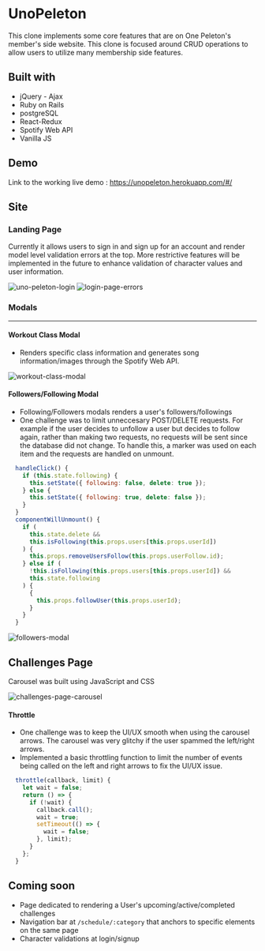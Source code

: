 # UnoPeleton

This clone implements some core features that are on One Peleton's member's side website. This clone is focused around CRUD operations to allow users to utilize many membership side features.

## Built with

* jQuery - Ajax
* Ruby on Rails
* postgreSQL
* React-Redux
* Spotify Web API 
* Vanilla JS

## Demo 

Link to the working live demo : https://unopeleton.herokuapp.com/#/

## Site

### Landing Page
Currently it allows users to sign in and sign up for an account and render model level validation errors at the top. More restrictive features will be implemented in the future to enhance validation of character values and user information. 

![uno-peleton-login](https://github.com/eric2523/onepeleton_clone/blob/main/app/assets/images/unopeleton-login-page.png?raw=true)
![login-page-errors](https://github.com/eric2523/onepeleton_clone/blob/main/app/assets/images/login-page-errors.png?raw=true)

### Modals
------
#### Workout Class Modal
* Renders specific class information and generates song information/images through the Spotify Web API.

![workout-class-modal](https://github.com/eric2523/onepeleton_clone/blob/main/app/assets/images/class-modal.png?raw=true)
#### Followers/Following Modal
* Following/Followers modals renders a user's followers/followings 
* One challenge was to limit unneccesary POST/DELETE requests. For example if the user decides to unfollow a user but decides to follow again, rather than making two requests, no requests will be sent since the database did not change. To handle this, a marker was used on each item and the requests are handled on unmount. 
```javascript
  handleClick() {
    if (this.state.following) {
      this.setState({ following: false, delete: true });
    } else {
      this.setState({ following: true, delete: false });
    }
  }
  componentWillUnmount() {
    if (
      this.state.delete &&
      this.isFollowing(this.props.users[this.props.userId])
    ) {
      this.props.removeUsersFollow(this.props.userFollow.id);
    } else if (
      !this.isFollowing(this.props.users[this.props.userId]) &&
      this.state.following
    ) {
      {
        this.props.followUser(this.props.userId);
      }
    }
  }
```

![followers-modal](https://github.com/eric2523/onepeleton_clone/blob/main/app/assets/images/followers-modal.png?raw=true)

## Challenges Page
Carousel was built using JavaScript and CSS

![challenges-page-carousel](https://github.com/eric2523/onepeleton_clone/blob/main/app/assets/images/carousel-demo.png?raw=true)

#### Throttle
* One challenge was to keep the UI/UX smooth when using the carousel arrows. The carousel was very glitchy if the user spammed the left/right arrows. 
* Implemented a basic throttling function to limit the number of events being called on the left and right arrows to fix the UI/UX issue.
```javascript
  throttle(callback, limit) {
    let wait = false;
    return () => {
      if (!wait) {
        callback.call();
        wait = true;
        setTimeout(() => {
          wait = false;
        }, limit);
      }
    };
  }
```

## Coming soon
* Page dedicated to rendering a User's upcoming/active/completed challenges 
* Navigation bar at `/schedule/:category` that anchors to specific elements on the same page 
* Character validations at login/signup 








